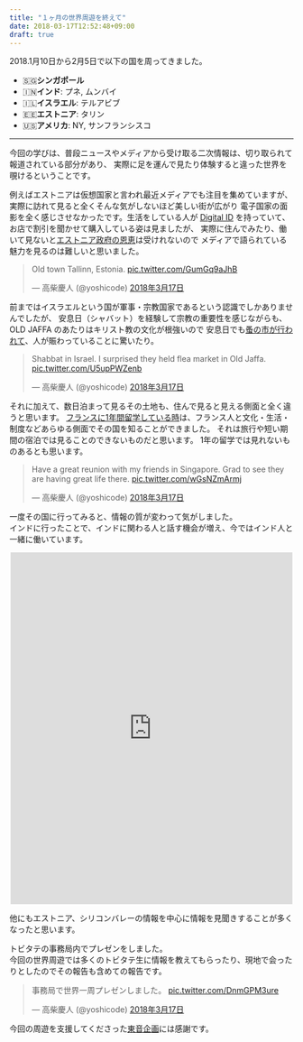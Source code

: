 ```yaml
---
title: "１ヶ月の世界周遊を終えて"
date: 2018-03-17T12:52:48+09:00
draft: true
---
```


2018.1月10日から2月5日で以下の国を周ってきました。  
- 🇸🇬**シンガポール**  
- 🇮🇳**インド**: プネ, ムンバイ   
- 🇮🇱**イスラエル**: テルアビブ  
- 🇪🇪**エストニア**: タリン  
- 🇺🇸**アメリカ**: NY, サンフランシスコ  

---

今回の学びは、普段ニュースやメディアから受け取る二次情報は、切り取られて報道されている部分があり、
実際に足を運んで見たり体験すると違った世界を覗けるということです。  

例えばエストニアは仮想国家と言われ最近メディアでも注目を集めていますが、
実際に訪れて見ると全くそんな気がしないほど美しい街が広がり
電子国家の面影を全く感じさせなかったです。生活をしている人が [Digital ID](https://www.id.ee/) を持っていて、
お店で割引を聞かせて購入している姿は見ましたが、
実際に住んでみたり、働いて見ないと[エストニア政府の恩恵](https://e-estonia.com/)は受けれないので
メディアで語られている魅力を見るのは難しいと思いました。

<blockquote class="twitter-tweet" data-lang="ja" data-align="center"><p lang="en" dir="ltr">Old town Tallinn, Estonia. <a href="https://t.co/GumGq9aJhB">pic.twitter.com/GumGq9aJhB</a></p>&mdash; 高柴慶人 (@yoshicode) <a href="https://twitter.com/yoshicode/status/974868103959142400?ref_src=twsrc%5Etfw">2018年3月17日</a></blockquote>
<script async src="https://platform.twitter.com/widgets.js" charset="utf-8"></script>

前まではイスラエルという国が軍事・宗教国家であるという認識でしかありませんでしたが、
安息日（シャバット）を経験して宗教の重要性を感じながらも、 OLD JAFFA のあたりはキリスト教の文化が根強いので
安息日でも[蚤の市が行われて](http://tlvxp.com/eng/shabbat)、人が賑わっていることに驚いたり。

<blockquote class="twitter-tweet" data-lang="ja" data-align="center"><p lang="en" dir="ltr">Shabbat in Israel. I surprised they held flea market in Old Jaffa. <a href="https://t.co/U5upPWZenb">pic.twitter.com/U5upPWZenb</a></p>&mdash; 高柴慶人 (@yoshicode) <a href="https://twitter.com/yoshicode/status/974873916337373184?ref_src=twsrc%5Etfw">2018年3月17日</a></blockquote><script async src="https://platform.twitter.com/widgets.js" charset="utf-8"></script>

それに加えて、数日泊まって見るその土地も、住んで見ると見える側面と全く違うと思います。
[フランスに1年間留学している時](http://www.canpath.jp/users/3/timelines/2)は、フランス人と文化・生活・制度などあらゆる側面でその国を知ることができました。
それは旅行や短い期間の宿泊では見ることのできないものだと思います。
1年の留学では見れないものあるとも思います。


<blockquote class="twitter-tweet" data-lang="ja" data-align="center"><p lang="en" dir="ltr">Have a great reunion with my friends in Singapore. Grad to see they are having great life there. <a href="https://t.co/wGsNZmArmj">pic.twitter.com/wGsNZmArmj</a></p>&mdash; 高柴慶人 (@yoshicode) <a href="https://twitter.com/yoshicode/status/974867245242368002?ref_src=twsrc%5Etfw">2018年3月17日</a></blockquote><script async src="https://platform.twitter.com/widgets.js" charset="utf-8"></script>


一度その国に行ってみると、情報の質が変わって気がしました。  
インドに行ったことで、インドに関わる人と話す機会が増え、今ではインド人と一緒に働いています。  

<center><iframe src="https://www.facebook.com/plugins/post.php?href=https%3A%2F%2Fwww.facebook.com%2Fnihongonopune%2Fposts%2F2003754916331810&width=500" width="500" height="624" style="border:none;overflow:hidden" scrolling="no" frameborder="0" allowTransparency="true"></iframe></center>

他にもエストニア、シリコンバレーの情報を中心に情報を見聞きすることが多くなったと思います。


トビタテの事務局内でプレゼンをしました。  
今回の世界周遊では多くのトビタテ生に情報を教えてもらったり、現地で会ったりとしたのでその報告も含めての報告です。
<blockquote class="twitter-tweet" data-lang="ja" data-align="center"><p lang="ja" dir="ltr">事務局で世界一周プレゼンしました。 <a href="https://t.co/DnmGPM3ure">pic.twitter.com/DnmGPM3ure</a></p>&mdash; 高柴慶人 (@yoshicode) <a href="https://twitter.com/yoshicode/status/974889216533393409?ref_src=twsrc%5Etfw">2018年3月17日</a></blockquote><script async src="https://platform.twitter.com/widgets.js" charset="utf-8"></script>



今回の周遊を支援してくださった[東音企画](http://www.to-on.com/)には感謝です。